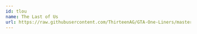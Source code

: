 ```yaml
---
id: tlou
name: The Last of Us
url: https://raw.githubusercontent.com/ThirteenAG/GTA-One-Liners/master/TLOU/tlouwd.json
---
```

